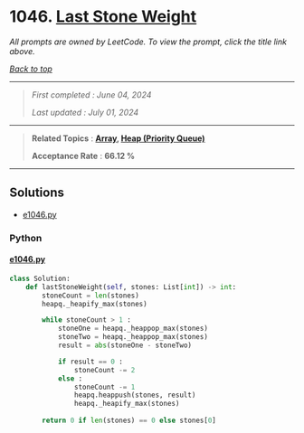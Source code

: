 # 1046. [Last Stone Weight](<https://leetcode.com/problems/last-stone-weight>)

*All prompts are owned by LeetCode. To view the prompt, click the title link above.*

*[Back to top](<../README.md>)*

------

> *First completed : June 04, 2024*
>
> *Last updated : July 01, 2024*

------

> **Related Topics** : **[Array](<by_topic/Array.md>), [Heap (Priority Queue)](<by_topic/Heap (Priority Queue).md>)**
>
> **Acceptance Rate** : **66.12 %**

------

## Solutions

- [e1046.py](<../my-submissions/e1046.py>)
### Python
#### [e1046.py](<../my-submissions/e1046.py>)
```Python
class Solution:
    def lastStoneWeight(self, stones: List[int]) -> int:
        stoneCount = len(stones)
        heapq._heapify_max(stones)

        while stoneCount > 1 :
            stoneOne = heapq._heappop_max(stones)
            stoneTwo = heapq._heappop_max(stones)
            result = abs(stoneOne - stoneTwo)

            if result == 0 :
                stoneCount -= 2
            else :
                stoneCount -= 1
                heapq.heappush(stones, result)
                heapq._heapify_max(stones)
        
        return 0 if len(stones) == 0 else stones[0]
```

